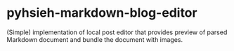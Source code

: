 # pyhsieh-markdown-blog-editor
(Simple) implementation of local post editor that provides preview of parsed Markdown document and bundle the document with images.
